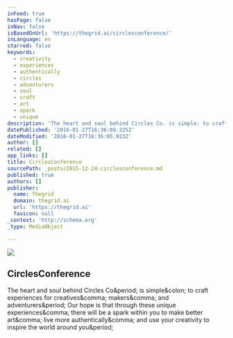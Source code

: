 ```yaml
---
inFeed: true
hasPage: false
inNav: false
isBasedOnUrl: 'https://thegrid.ai/circlesconference/'
inLanguage: en
starred: false
keywords:
  - creativity
  - experiences
  - authentically
  - circles
  - adventurers
  - soul
  - craft
  - art
  - spark
  - unique
description: 'The heart and soul behind Circles Co. is simple: to craft experiences for creatives, makers, and adventurers. Our hope is that through these unique experiences, there will be a spark within you to make better art, live more authentically, and use your creativity to inspire the world around you.'
datePublished: '2016-01-27T16:36:09.325Z'
dateModified: '2016-01-27T16:36:05.923Z'
author: []
related: []
app_links: []
title: CirclesConference
sourcePath: _posts/2015-12-24-circlesconference.md
published: true
authors: []
publisher:
  name: Thegrid
  domain: thegrid.ai
  url: 'https://thegrid.ai'
  favicon: null
_context: 'http://schema.org'
_type: MediaObject

---
```

![](https://the-grid-user-content.s3-us-west-2.amazonaws.com/9bb7f561-193a-411e-84e9-5eccad320673.jpg)

<article style=""><h1>CirclesConference</h1><p>The heart and soul behind Circles Co&amp;period; is simple&amp;colon; to craft experiences for creatives&amp;comma; makers&amp;comma; and adventurers&amp;period; Our hope is that through these unique experiences&amp;comma; there will be a spark within you to make better art&amp;comma; live more authentically&amp;comma; and use your creativity to inspire the world around you&amp;period;</p></article>